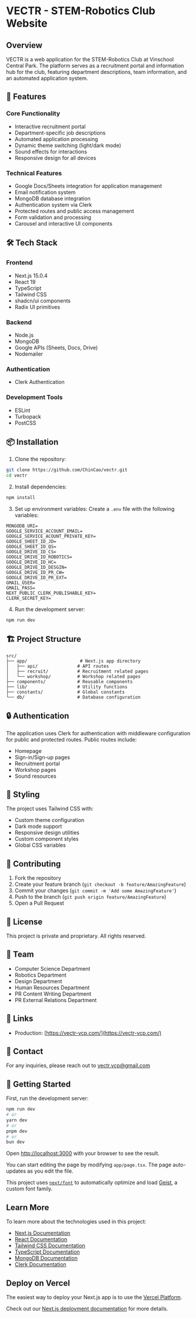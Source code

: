 # VECTR - STEM-Robotics Club Website

## Overview

VECTR is a web application for the STEM-Robotics Club at Vinschool Central Park. The platform serves as a recruitment portal and information hub for the club, featuring department descriptions, team information, and an automated application system.

## 🚀 Features

### Core Functionality

- Interactive recruitment portal
- Department-specific job descriptions
- Automated application processing
- Dynamic theme switching (light/dark mode)
- Sound effects for interactions
- Responsive design for all devices

### Technical Features

- Google Docs/Sheets integration for application management
- Email notification system
- MongoDB database integration
- Authentication system via Clerk
- Protected routes and public access management
- Form validation and processing
- Carousel and interactive UI components

## 🛠 Tech Stack

### Frontend

- Next.js 15.0.4
- React 19
- TypeScript
- Tailwind CSS
- shadcn/ui components
- Radix UI primitives

### Backend

- Node.js
- MongoDB
- Google APIs (Sheets, Docs, Drive)
- Nodemailer

### Authentication

- Clerk Authentication

### Development Tools

- ESLint
- Turbopack
- PostCSS

## 📦 Installation

1. Clone the repository:

```bash
git clone https://github.com/ChinCao/vectr.git
cd vectr
```

2. Install dependencies:

```bash
npm install
```

3. Set up environment variables:
   Create a `.env` file with the following variables:

```env
MONGODB_URI=
GOOGLE_SERVICE_ACCOUNT_EMAIL=
GOOGLE_SERVICE_ACOUNT_PRIVATE_KEY=
GOOGLE_SHEET_ID_JD=
GOOGLE_SHEET_ID_QS=
GOOGLE_DRIVE_ID_CS=
GOOGLE_DRIVE_ID_ROBOTICS=
GOOGLE_DRIVE_ID_HC=
GOOGLE_DRIVE_ID_DESGIN=
GOOGLE_DRIVE_ID_PR_CW=
GOOGLE_DRIVE_ID_PR_EXT=
GMAIL_USER=
GMAIL_PASS=
NEXT_PUBLIC_CLERK_PUBLISHABLE_KEY=
CLERK_SECRET_KEY=
```

4. Run the development server:

```bash
npm run dev
```

## 🏗 Project Structure

```
src/
├── app/                    # Next.js app directory
│   ├── api/               # API routes
│   ├── recruit/           # Recruitment related pages
│   └── workshop/          # Workshop related pages
├── components/            # Reusable components
├── lib/                   # Utility functions
├── constants/             # Global constants
└── db/                    # Database configuration
```

## 🔒 Authentication

The application uses Clerk for authentication with middleware configuration for public and protected routes. Public routes include:

- Homepage
- Sign-in/Sign-up pages
- Recruitment portal
- Workshop pages
- Sound resources

## 🎨 Styling

The project uses Tailwind CSS with:

- Custom theme configuration
- Dark mode support
- Responsive design utilities
- Custom component styles
- Global CSS variables

## 🤝 Contributing

1. Fork the repository
2. Create your feature branch (`git checkout -b feature/AmazingFeature`)
3. Commit your changes (`git commit -m 'Add some AmazingFeature'`)
4. Push to the branch (`git push origin feature/AmazingFeature`)
5. Open a Pull Request

## 📄 License

This project is private and proprietary. All rights reserved.

## 👥 Team

- Computer Science Department
- Robotics Department
- Design Department
- Human Resources Department
- PR Content Writing Department
- PR External Relations Department

## 🔗 Links

- Production: [https://vectr-vcp.com/](https://vectr-vcp.com/)

## 📧 Contact

For any inquiries, please reach out to [vectr.vcp@gmail.com](mailto:vectr.vcp@gmail.com)

## 🚀 Getting Started

First, run the development server:

```bash
npm run dev
# or
yarn dev
# or
pnpm dev
# or
bun dev
```

Open [http://localhost:3000](http://localhost:3000) with your browser to see the result.

You can start editing the page by modifying `app/page.tsx`. The page auto-updates as you edit the file.

This project uses [`next/font`](https://nextjs.org/docs/app/building-your-application/optimizing/fonts) to automatically optimize and load [Geist](https://vercel.com/font), a custom font family.

## Learn More

To learn more about the technologies used in this project:

- [Next.js Documentation](https://nextjs.org/docs)
- [React Documentation](https://reactjs.org/)
- [Tailwind CSS Documentation](https://tailwindcss.com/docs)
- [TypeScript Documentation](https://www.typescriptlang.org/docs/)
- [MongoDB Documentation](https://docs.mongodb.com/)
- [Clerk Documentation](https://docs.clerk.dev/)

## Deploy on Vercel

The easiest way to deploy your Next.js app is to use the [Vercel Platform](https://vercel.com/new?utm_medium=default-template&filter=next.js&utm_source=create-next-app&utm_campaign=create-next-app-readme).

Check out our [Next.js deployment documentation](https://nextjs.org/docs/app/building-your-application/deploying) for more details.
